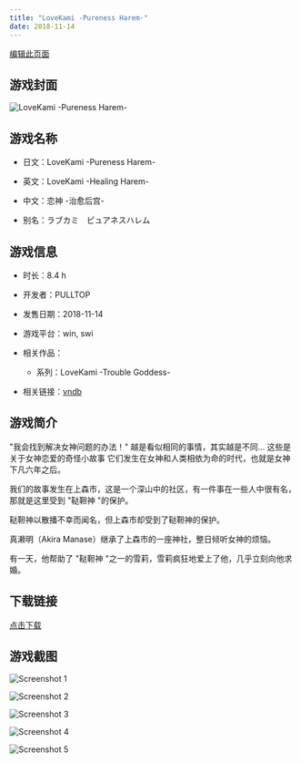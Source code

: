 ```yaml
---
title: "LoveKami -Pureness Harem-"
date: 2018-11-14
---
```

[编辑此页面](https://github.com/ACG-3/ADV3-source/blob/main/source/_posts/LoveKami%20-Pureness%20Harem-.md)

## 游戏封面

![LoveKami -Pureness Harem-](https%3A//pan.timero.xyz/onedrive/img_lib_001/LoveKami%20-Pureness%20Harem-_cover.avif)


## 游戏名称

- 日文：LoveKami -Pureness Harem-
- 英文：LoveKami -Healing Harem-
- 中文：恋神 -治愈后宫-

- 别名：ラブカミ　ピュアネスハレム


## 游戏信息

- 时长：8.4 h
- 开发者：PULLTOP
- 发售日期：2018-11-14
- 游戏平台：win, swi
- 相关作品：
   - 系列：LoveKami -Trouble Goddess-

- 相关链接：[vndb](https://vndb.org/v24472)


## 游戏简介

"我会找到解决女神问题的办法！"
越是看似相同的事情，其实越是不同...
这些是关于女神恋爱的奇怪小故事
它们发生在女神和人类相依为命的时代，也就是女神下凡六年之后。

我们的故事发生在上森市，这是一个深山中的社区，有一件事在一些人中很有名，那就是这里受到 "鞑靼神 "的保护。

鞑靼神以散播不幸而闻名，但上森市却受到了鞑靼神的保护。

真濑明（Akira Manase）继承了上森市的一座神社，整日倾听女神的烦恼。

有一天，他帮助了 "鞑靼神 "之一的雪莉，雪莉疯狂地爱上了他，几乎立刻向他求婚。




## 下载链接

[点击下载](https://pan.timero.xyz/onedrive/adv_lib_001/LoveKami%20-Pureness%20Harem-)


## 游戏截图


![Screenshot 1](https%3A//pan.timero.xyz/onedrive/img_lib_001/LoveKami%20-Pureness%20Harem-_Screenshot_1.avif)

![Screenshot 2](https%3A//pan.timero.xyz/onedrive/img_lib_001/LoveKami%20-Pureness%20Harem-_Screenshot_2.avif)

![Screenshot 3](https%3A//pan.timero.xyz/onedrive/img_lib_001/LoveKami%20-Pureness%20Harem-_Screenshot_3.avif)

![Screenshot 4](https%3A//pan.timero.xyz/onedrive/img_lib_001/LoveKami%20-Pureness%20Harem-_Screenshot_4.avif)

![Screenshot 5](https%3A//pan.timero.xyz/onedrive/img_lib_001/LoveKami%20-Pureness%20Harem-_Screenshot_5.avif)

